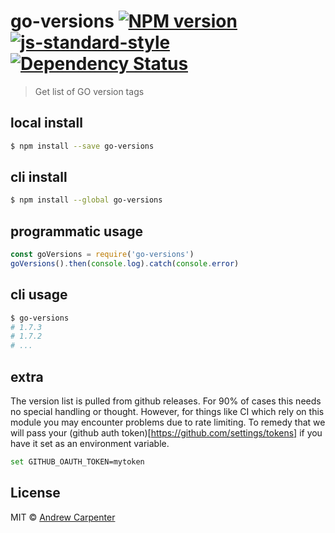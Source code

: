 # go-versions [![NPM version](https://badge.fury.io/js/go-versions.svg)](https://npmjs.org/package/go-versions)   [![js-standard-style](https://img.shields.io/badge/code%20style-standard-brightgreen.svg?style=flat)](https://github.com/feross/standard)   [![Dependency Status](https://dependencyci.com/github/doesdev/go-versions/badge)](https://dependencyci.com/github/doesdev/go-versions)

> Get list of GO version tags

## local install

```sh
$ npm install --save go-versions
```

## cli install

```sh
$ npm install --global go-versions
```

## programmatic usage

```js
const goVersions = require('go-versions')
goVersions().then(console.log).catch(console.error)
```

## cli usage

```sh
$ go-versions
# 1.7.3
# 1.7.2
# ...
```

## extra

The version list is pulled from github releases. For 90% of cases this needs no
special handling or thought. However, for things like CI which rely on this
module you may encounter problems due to rate limiting. To remedy that we will
pass your (github auth token)[https://github.com/settings/tokens] if you have
it set as an environment variable.

```sh
set GITHUB_OAUTH_TOKEN=mytoken
```

## License

MIT © [Andrew Carpenter](https://github.com/doesdev)
